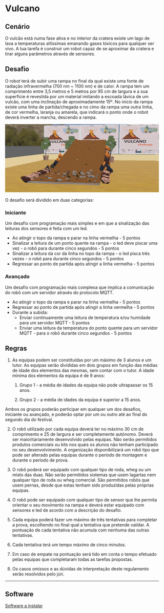 # Vulcano

## Cenário 

O vulcão está numa fase ativa e no interior da cratera existe um lago de lava a temperaturas altíssimas emanando gases tóxicos para qualquer ser vivo. A tua tarefa é construir um robot capaz de se aproximar da cratera e tirar alguns parâmetros através de sensores.

## Desafio

O robot terá de subir uma rampa no final da qual existe uma fonte de radiação infravermelha (700 nm ~ 1100 nm) e de calor. A rampa tem um comprimento entre 3,5 metros e 5 metros por 95 cm de largura e a sua superfície é revestida por um material imitando a escoada lávica de um vulcão, com uma inclinação de aproximadamente 15º. 
No início da rampa existe uma linha de partida/chegada e no cimo da rampa uma outra linha, de cor vermelha, laranja ou amarela, que indicará o ponto onde o robot deverá inverter a marcha, descendo a rampa.

![Vulcano](https://raw.githubusercontent.com/Robotics-and-AI-Group-of-UAc/Vulcano/main/img/rampa.png)

O desafio será dividido em duas categorias:

### Iniciante
Um desafio com programação mais simples e em que a sinalização das leituras dos sensores é feita com um led.

- Ao atingir o topo da rampa e parar na linha vermelha - 5 pontos
- Sinalizar a leitura de um ponto quente na rampa - o led deve piscar uma vez - o robô para durante cinco segundos - 5 pontos
- Sinalizar a leitura da cor da linha no topo da rampa - o led pisca três vezes - o robô para durante cinco segundos - 5 pontos
- Regressar ao ponto de partida após atingir a linha vermelha - 5 pontos

### Avançado
Um desafio com programação mais complexa que implica a comunicação do robô com um servidor através do protocolo MQTT.
- Ao atingir o topo da rampa e parar na linha vermelha - 5 pontos
- Regressar ao ponto de partida após atingir a linha vermelha - 5 pontos
- Durante a subida:
    - Enviar continuamente uma leitura de temperatura e/ou humidade para um servidor MQTT - 5 pontos
    - Enviar uma leitura da temperatura do ponto quente para um servidor MQTT - para o robô durante cinco segundos - 5 pontos
    
## Regras

1. As equipas podem ser constituídas por um máximo de 3 alunos e um tutor. As equipas serão divididas em dois grupos em função das médias de idade dos elementos das mesmas, sem contar com o tutor. A idade mínima dos elementos da equipa é de 9 anos:

    1. Grupo 1 - a média de idades da equipa não pode ultrapassar os 15 anos.
    
    2. Grupo 2 - a média de idades da equipa é superior a 15 anos.

Ambos os grupos poderão participar em qualquer um dos desafios, iniciante ou avançado, e poderão optar por um ou outro até ao final do segundo dia do festival.

2. O robô utilizado por cada equipa deverá ter no máximo 30 cm de comprimento e 25 de largura e ser completamente autónomo. Deverá ser maioritariamente desenvolvido pelas equipas. Não serão permitidos produtos comerciais ou kits nos quais os alunos não tenham participado no seu desenvolvimento. A organização disponibilizará um robô tipo que pode ser alterado pelas equipas durante o período de montagem e durante o período de prova. 

3. O robô poderá ser equipado com qualquer tipo de roda, wheg ou um misto das duas. Não serão permitidos sistemas que usem lagartas nem qualquer tipo de roda ou wheg comercial. São permitidos robôs que usem pernas, desde que estas tenham sido produzidas pelas próprias equipas.

4. O robô pode ser equipado com qualquer tipo de sensor que lhe permita orientar o seu movimento na rampa e deverá estar equipado com sensores e led de acordo com a descrição do desafio.

5. Cada equipa poderá fazer um máximo de três tentativas para completar a prova, escolhendo no final qual a tentativa que pretende validar. A pontuação de cada tentativa não acumula com nenhuma das outras tentativas.

6. Cada tentativa terá um tempo máximo de cinco minutos.
7. Em caso de empate na pontuação será tido em conta o tempo efetuado pelas equipas que completaram todas as tarefas propostas.
8. Os casos omissos e as dúvidas de interpretação deste regulamento serão resolvidos pelo júri.



____________________________
## Software

<a href="https://robotics-and-ai-group-of-uac.github.io/Vulcano/software.html"> Software a instalar </a>
